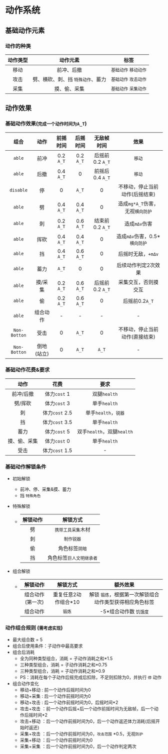 # 动作系统
## 基础动作元素
### 动作的种类
|动作类型|动作元素|标签
| :--: | :--: | :--: |
|移动|前冲、后撤|`基础动作` `移动动作`
|攻击|劈、横砍、刺、挡 `特殊动作`、蓄力|`基础动作` `攻击动作` 
|采集|摸、偷、采集|`基础动作` `采集动作`
## 动作效果
### 基础动作效果(`完成一个动作时间为A_T`)
|组合|动作|前摇时间|后摇时间|无敌帧时间|效果|
| :--: |:--: | :--: | :--: | :--: |:--: |
|`able`| 前冲 |0.2 `A_T` | 0.2 `A_T` | 后摇前0.2 `A_T` |`移动`  |
|`able`| 后撤 | 0.4 `A_T` | 0 | 前摇后0.4 `A_T` | `移动`  |
|`disable`| 停 | 0 | `A_T` | 0 | 不移动，停止当前动作(后摇结束) |
|`able`| 劈 | 0.4 `A_T` | 0.4 `A_T` | 0 | 造成`mg*A_T`伤害，无视`横向防护` |
|`able`| 刺 | 0.2 `A_T` | 0.6 `A_T` | 结束前0.2 `A_T` | 造成`mΔv`伤害 | 
|`able`| 挥砍 | 0.4 `A_T` | 0.4 `A_T` | 0 | 造成`mΔv`伤害，0.5*`横向防护` |
|`able`| 挡 | 0.4 `A_T` | 0.6 `A_T` | 0 | 后摇时无敌，`+mΔv` | 
|`able`| 蓄力 | `A_T` | 0 | 0 | 后续动作判定2次效果 |
|`able`| 摸/采集 | 0.2 `A_T` | 0.6 `A_T` | 后摇前0.2 `A_T` | 采集交互，否则摸交互 |
|`able`| 偷 | 0.2 `A_T` | 0.6 `A_T` | 0 | 后摇前0.2`A_T` |
|`able`| 组合动作 | - | - | - | - |
|`Non-Botton`| 受击 | 0 | `A_T` | 0 | 不移动，停止当前动作(直接结束) | 
|`Non-Botton`| 倒地(站立) | 0 | `A_T` | `A_T` | - | 
### 基础动作花费&要求
|动作|花费|要求|
|:--: | :--: | :--: |
|前冲/后撤|体力`cost` 1|双腿`health`|
|劈/挥砍|体力`cost` 3|单手`health`|
|刺|体力`cost` 2.5|单手`health`，`锐器`|
|挡|体力`cost` 3.5|单手`health`|
|蓄力|体力`cost` 5|双手`health`，双腿`health`|
|摸、偷、采集|体力`cost` 0|单手`health`|
|受击|体力`cost` 1.5| - |
### 基础动作解锁条件
- 初始解锁
    - 前冲、停、采集&摸、蓄力
    - 挡 `特殊角色`
- 特殊解锁

    - |解锁动作|解锁方式 |
      | :--: |:--: |
      |劈|`携带工具采集`木材 |
      |刺|`制作锐器` |
      |偷| 角色标签`阴暗` |
      |挡| 角色标签`巨人文明继承者` |
- 组合解锁
    - |解锁动作|解锁方式 |额外效果
      | :--: |:--: |:--: |
      |组合动作(第一次)|重复任意2动作组合*10|解锁 `锻炼`，根据第一次解锁组合动作类型获得相应角色标签
      |组合动作|`锻炼`|-5*组合动作数 `饥饿度`
### 动作组合规则 (`需考虑实现`)
- 最大组合数 = 5
- 组合后使用条件：子动作中最高要求
- 组合后消耗
    - 全为同种类型组合，消耗 = 子动作消耗之和*1.5
    - 三种类型组合，消耗 = 子动作消耗之和*0.75
    - 三种类型组合，消耗 = 子动作消耗之和*0.9
    - PS：消耗在每个子动作后摇完成后扣除，不足则扣除为0，并执行 `停` 动作
- 组合动作变化
    - 移动+移动 : 前一个动作后摇时间为0
    - 移动+采集 : 后一个动作前摇时间为0
    - 移动+攻击 : 后一个动作前摇时间为0，后摇时间*2
    - 攻击+攻击 ：前一个动作后摇+后一个动作前摇时间为无敌帧，后一个动作后摇时间*2
    - 攻击+移动 ：后一个动作前摇时间为0，后一个动作返还体力消耗(后摇开始时返还)
    - 采集+攻击 ：后一个动作前摇时间为0，`攻击范围` *0.5，无视`防护`
    - 采集+移动 ：后一个动作前摇时间为0
    - 采集+采集 ：后一个动作前摇时间为0，后一个动作判定两次
